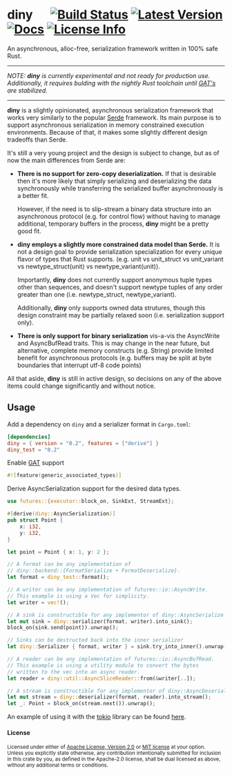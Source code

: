 # diny &emsp; [![Build Status]][ci] [![Latest Version]][crates.io] [![Docs]][docs.rs] [![License Info]][license_file]

[Build Status]: https://img.shields.io/github/workflow/status/dbdeviant/diny/ci/main
[ci]: https://github.com/dbdeviant/diny/actions?query=branch%3Amain
[Latest Version]: https://img.shields.io/crates/v/diny
[crates.io]: https://crates.io/crates/diny
[Docs]: https://img.shields.io/docsrs/diny
[docs.rs]: https://docs.rs/diny
[License Info]: https://img.shields.io/crates/l/diny
[license_file]: ./LICENSE.md

An asynchronous, alloc-free, serialization framework written in 100% safe Rust.

---

_NOTE:  **diny** is currently experimental and not ready for production use. Additionally, it requires bulding with the nightly Rust toolchain until [GAT's](https://github.com/rust-lang/rust/issues/44265) are stabilized._

---
**diny** is a slightly opinionated, asynchronous serialization framework that works very similarly to the popular [Serde](https://serde.rs/) framework.  Its main purpose is to support asynchronous serialization in memory constrained execution environments. Because of that, it makes some slightly different design tradeoffs than Serde.

It's still a very young project and the design is subject to change, but as of now the main differences from Serde are:

- **There is no support for zero-copy deserialization.** If that is desirable then it's more likely that simply serializing and deserializing the data synchronously while transferring the serialized buffer asynchronously is a better fit.

    However, if the need is to slip-stream a binary data structure into an asynchronous protocol (e.g. for control flow) without having to manage additional, temporary buffers in the process, **diny** might be a pretty good fit.
- **diny employs a slightly more constrained data model than Serde.**  It is not a design goal to provide serialization specialization for every unique flavor of types that Rust supports. (e.g. unit vs unit_struct vs unit_variant vs newtype_struct(unit) vs newtype_variant(unit)).

    Importantly, **diny** does not currently support anonymous tuple types other than sequences, and doesn't support newtype tuples of any order greater than one (i.e. newtype_struct, newtype_variant).

    Additionally, **diny** only supports owned data strutures, though this design constraint may be partially relaxed soon (i.e. serialization support only).
- **There is only support for binary serialization** vis-a-vis the AsyncWrite and AsyncBufRead traits. This is may change in the near future, but alternative, complete memory constructs (e.g. String) provide limited benefit for asynchronous protocols (e.g. buffers may be split at byte boundaries that interrupt utf-8 code points)

All that aside, **diny** is still in active design, so decisions on any of the above items could change significantly and without notice.

## Usage

Add a dependency on `diny` and a serializer format in `Cargo.toml`:

```toml
[dependencies]
diny = { version = "0.2", features = ["derive"] }
diny_test = "0.2"
```

Enable [GAT](https://rust-lang.github.io/rfcs/1598-generic_associated_types.html) support

```rust
#![feature(generic_associated_types)]
```

Derive AsyncSerialization support for the desired data types.

```rust
use futures::{executor::block_on, SinkExt, StreamExt};

#[derive(diny::AsyncSerialization)]
pub struct Point {
    x: i32,
    y: i32,
}

let point = Point { x: 1, y: 2 };

// A format can be any implementation of
// diny::backend::{FormatSerialize + FormatDeserialize}.
let format = diny_test::format();

// A writer can be any implementation of futures::io::AsyncWrite.
// This example is using a Vec for simplicity.
let writer = vec!();

// A sink is constructible for any implementor of diny::AsyncSerialize
let mut sink = diny::serializer(format, writer).into_sink();
block_on(sink.send(point)).unwrap();

// Sinks can be destructed back into the inner serializer
let diny::Serializer { format, writer } = sink.try_into_inner().unwrap();

// A reader can be any implementation of futures::io::AsyncBufRead.
// This example is using a utility module to convert the bytes
// written to the vec into an async reader.
let reader = diny::util::AsyncSliceReader::from(&writer[..]);

// A stream is constructible for any implementor of diny::AsyncDeserialize
let mut stream = diny::deserializer(format, reader).into_stream();
let _: Point = block_on(stream.next()).unwrap();
```

An example of using it with the [tokio](https://tokio.rs/) library
can be found [here](./diny/examples/tokio.rs).
<br/>

#### License
<sup>
Licensed under either of <a href="LICENSE-APACHE">Apache License, Version
2.0</a> or <a href="LICENSE-MIT">MIT license</a> at your option.
</sup>
<br/>
<sub>
Unless you explicitly state otherwise, any contribution intentionally submitted for inclusion in this crate by you, as defined in the Apache-2.0 license, shall be dual licensed as above, without any additional terms or conditions.
</sub>